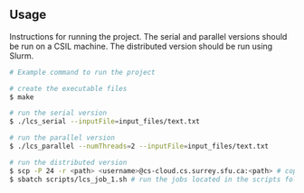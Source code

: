 
## Usage

Instructions for running the project. The serial and parallel versions should be run on a CSIL machine. The distributed version should be run using Slurm.

```bash
# Example command to run the project

# create the executable files
$ make

# run the serial version
$ ./lcs_serial --inputFile=input_files/text.txt

# run the parallel version
$ ./lcs_parallel --numThreads=2 --inputFile=input_files/text.txt

# run the distributed version
$ scp -P 24 -r <path> <username>@cs-cloud.cs.surrey.sfu.ca:<path> # copy the entire directory to slurm
$ sbatch scripts/lcs_job_1.sh # run the jobs located in the scripts folder
```